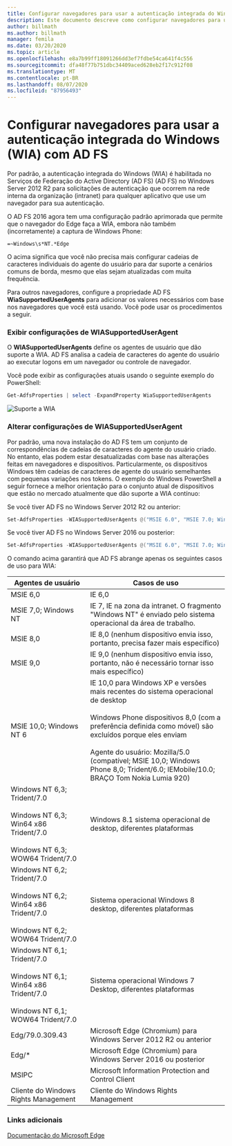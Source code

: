 ```yaml
---
title: Configurar navegadores para usar a autenticação integrada do Windows (WIA) com AD FS
description: Este documento descreve como configurar navegadores para usar o WIA com AD FS
author: billmath
ms.author: billmath
manager: femila
ms.date: 03/20/2020
ms.topic: article
ms.openlocfilehash: e8a7b99ff18091266dd3ef7fdbe54ca641f4c556
ms.sourcegitcommit: dfa48f77b751dbc34409aced628eb2f17c912f08
ms.translationtype: MT
ms.contentlocale: pt-BR
ms.lasthandoff: 08/07/2020
ms.locfileid: "87956493"
---
```

# <a name="configure-browsers-to-use-windows-integrated-authentication-wia-with-ad-fs"></a>Configurar navegadores para usar a autenticação integrada do Windows (WIA) com AD FS

Por padrão, a autenticação integrada do Windows (WIA) é habilitada no Serviços de Federação do Active Directory (AD FS) (AD FS) no Windows Server 2012 R2 para solicitações de autenticação que ocorrem na rede interna da organização (intranet) para qualquer aplicativo que use um navegador para sua autenticação.

O AD FS 2016 agora tem uma configuração padrão aprimorada que permite que o navegador do Edge faça a WIA, embora não também (incorretamente) a captura de Windows Phone:

```
=~Windows\s*NT.*Edge
```

O acima significa que você não precisa mais configurar cadeias de caracteres individuais do agente do usuário para dar suporte a cenários comuns de borda, mesmo que elas sejam atualizadas com muita frequência.

Para outros navegadores, configure a propriedade AD FS **WiaSupportedUserAgents** para adicionar os valores necessários com base nos navegadores que você está usando.  Você pode usar os procedimentos a seguir.

### <a name="view-wiasupporteduseragent-settings"></a>Exibir configurações de WIASupportedUserAgent

O **WIASupportedUserAgents** define os agentes de usuário que dão suporte a WIA. AD FS analisa a cadeia de caracteres do agente do usuário ao executar logons em um navegador ou controle de navegador.

Você pode exibir as configurações atuais usando o seguinte exemplo do PowerShell:

```powershell
Get-AdfsProperties | select -ExpandProperty WiaSupportedUserAgents
```

![Suporte a WIA](../operations/media/Configure-AD-FS-Browser-WIA/wiasupport.png)

### <a name="change-wiasupporteduseragent-settings"></a>Alterar configurações de WIASupportedUserAgent
Por padrão, uma nova instalação do AD FS tem um conjunto de correspondências de cadeias de caracteres do agente do usuário criado. No entanto, elas podem estar desatualizadas com base nas alterações feitas em navegadores e dispositivos. Particularmente, os dispositivos Windows têm cadeias de caracteres de agente do usuário semelhantes com pequenas variações nos tokens. O exemplo do Windows PowerShell a seguir fornece a melhor orientação para o conjunto atual de dispositivos que estão no mercado atualmente que dão suporte a WIA contínuo:

Se você tiver AD FS no Windows Server 2012 R2 ou anterior:

```powershell
Set-AdfsProperties -WIASupportedUserAgents @("MSIE 6.0", "MSIE 7.0; Windows NT", "MSIE 8.0", "MSIE 9.0", "MSIE 10.0; Windows NT 6", "Windows NT 6.3; Trident/7.0", "Windows NT 6.3; Win64; x64; Trident/7.0", "Windows NT 6.3; WOW64; Trident/7.0", "Windows NT 6.2; Trident/7.0", "Windows NT 6.2; Win64; x64; Trident/7.0", "Windows NT 6.2; WOW64; Trident/7.0", "Windows NT 6.1; Trident/7.0", "Windows NT 6.1; Win64; x64; Trident/7.0", "Windows NT 6.1; WOW64; Trident/7.0", "MSIPC", "Windows Rights Management Client", "Edg/79.0.309.43")
```

Se você tiver AD FS no Windows Server 2016 ou posterior:

```powershell
Set-AdfsProperties -WIASupportedUserAgents @("MSIE 6.0", "MSIE 7.0; Windows NT", "MSIE 8.0", "MSIE 9.0", "MSIE 10.0; Windows NT 6", "Windows NT 6.3; Trident/7.0", "Windows NT 6.3; Win64; x64; Trident/7.0", "Windows NT 6.3; WOW64; Trident/7.0", "Windows NT 6.2; Trident/7.0", "Windows NT 6.2; Win64; x64; Trident/7.0", "Windows NT 6.2; WOW64; Trident/7.0", "Windows NT 6.1; Trident/7.0", "Windows NT 6.1; Win64; x64; Trident/7.0", "Windows NT 6.1; WOW64; Trident/7.0", "MSIPC", "Windows Rights Management Client", "Edg/*")
```

O comando acima garantirá que AD FS abrange apenas os seguintes casos de uso para WIA:

|Agentes de usuário|Casos de uso|
|-----|-----|
|MSIE 6,0|IE 6,0|
|MSIE 7,0; Windows NT|IE 7, IE na zona da intranet. O fragmento "Windows NT" é enviado pelo sistema operacional da área de trabalho.|
|MSIE 8,0|IE 8,0 (nenhum dispositivo envia isso, portanto, precisa fazer mais específico)|
|MSIE 9,0|IE 9,0 (nenhum dispositivo envia isso, portanto, não é necessário tornar isso mais específico)|
|MSIE 10,0; Windows NT 6|IE 10,0 para Windows XP e versões mais recentes do sistema operacional de desktop</br></br>Windows Phone dispositivos 8,0 (com a preferência definida como móvel) são excluídos porque eles enviam</br></br>Agente do usuário: Mozilla/5.0 (compatível; MSIE 10,0; Windows Phone 8,0; Trident/6.0; IEMobile/10.0; BRAÇO Tom Nokia Lumia 920)|
|Windows NT 6,3; Trident/7.0</br></br>Windows NT 6,3; Win64 x86 Trident/7.0</br></br>Windows NT 6,3; WOW64 Trident/7.0| Windows 8.1 sistema operacional de desktop, diferentes plataformas|
|Windows NT 6,2; Trident/7.0</br></br>Windows NT 6,2; Win64 x86 Trident/7.0</br></br>Windows NT 6,2; WOW64 Trident/7.0|Sistema operacional Windows 8 desktop, diferentes plataformas|
|Windows NT 6,1; Trident/7.0</br></br>Windows NT 6,1; Win64 x86 Trident/7.0</br></br>Windows NT 6,1; WOW64 Trident/7.0|Sistema operacional Windows 7 Desktop, diferentes plataformas|
|Edg/79.0.309.43 | Microsoft Edge (Chromium) para Windows Server 2012 R2 ou anterior |
|Edg/*| Microsoft Edge (Chromium) para Windows Server 2016 ou posterior|
|MSIPC| Microsoft Information Protection and Control Client|
|Cliente do Windows Rights Management|Cliente do Windows Rights Management|

### <a name="additional-links"></a>Links adicionais

[Documentação do Microsoft Edge](/microsoft-edge/web-platform/user-agent-string)
